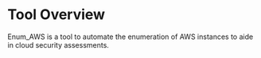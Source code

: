 # Tool Overview
Enum_AWS is a tool to automate the enumeration of AWS instances to aide in cloud security assessments.
